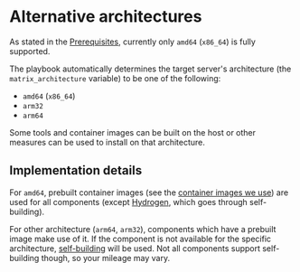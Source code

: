 <!--
SPDX-FileCopyrightText: 2020 MDAD Team and contributors

SPDX-License-Identifier: AGPL-3.0-or-later
-->

# Alternative architectures

As stated in the [Prerequisites](prerequisites.md), currently only `amd64` (`x86_64`) is fully supported.

The playbook automatically determines the target server's architecture (the `matrix_architecture` variable) to be one of the following:

- `amd64` (`x86_64`)
- `arm32`
- `arm64`

Some tools and container images can be built on the host or other measures can be used to install on that architecture.

## Implementation details

For `amd64`, prebuilt container images (see the [container images we use](container-images.md)) are used for all components (except [Hydrogen](configuring-playbook-client-hydrogen.md), which goes through self-building).

For other architecture (`arm64`, `arm32`), components which have a prebuilt image make use of it. If the component is not available for the specific architecture, [self-building](self-building.md) will be used. Not all components support self-building though, so your mileage may vary.
